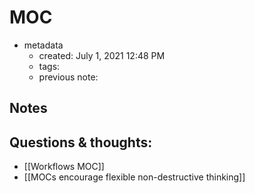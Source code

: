# MOC

- metadata
	- created: July 1, 2021 12:48 PM
	- tags:
	- previous note:

## Notes

## Questions & thoughts:
- [[Workflows MOC]]
- [[MOCs encourage flexible non-destructive thinking]]

